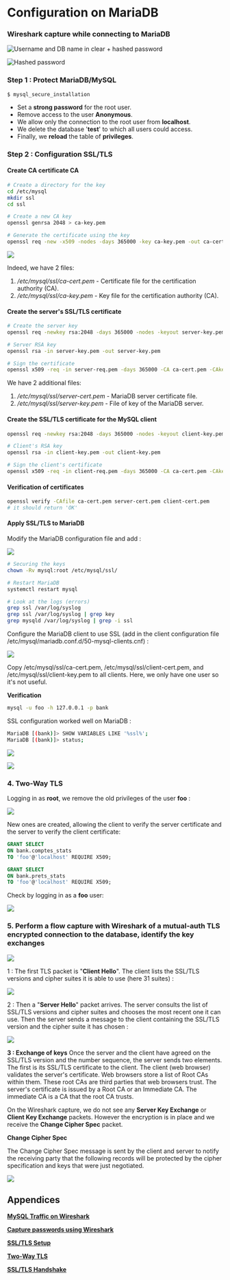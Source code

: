 # Configuration on MariaDB

### Wireshark capture while connecting to MariaDB

![Username and DB name in clear + hashed password](<../../.gitbook/assets/image (106).png>)

![Hashed password ](<../../.gitbook/assets/image (49).png>)

### Step 1 : Protect MariaDB/MySQL

```shell
$ mysql_secure_installation
```

* Set a **strong password** for the root user.
* Remove access to the user **Anonymous**.
* We allow only the connection to the root user from **localhost**.
* We delete the database '**test**' to which all users could access.
* Finally, we **reload** the table of **privileges**.

### Step 2 : Configuration SSL/TLS

#### Create CA certificate CA

```bash
# Create a directory for the key 
cd /etc/mysql
mkdir ssl
cd ssl

# Create a new CA key
openssl genrsa 2048 > ca-key.pem

# Generate the certificate using the key
openssl req -new -x509 -nodes -days 365000 -key ca-key.pem -out ca-cert.pem
```

![](<../../.gitbook/assets/image (90).png>)

Indeed, we have 2 files:

1. _/etc/mysql/ssl/ca-cert.pem_ - Certificate file for the certification authority (CA).
2. _/etc/mysql/ssl/ca-key.pem_ - Key file for the certification authority (CA).

#### Create the server's SSL/TLS certificate

```bash
# Create the server key
openssl req -newkey rsa:2048 -days 365000 -nodes -keyout server-key.pem -out server-req.pem
```

```bash
# Server RSA key
openssl rsa -in server-key.pem -out server-key.pem

# Sign the certificate
openssl x509 -req -in server-req.pem -days 365000 -CA ca-cert.pem -CAkey ca-key.pem -set_serial 01 -out server-cert.pem
```

We have 2 additional files:

1. _/etc/mysql/ssl/server-cert.pem_ - MariaDB server certificate file.
2. _/etc/mysql/ssl/server-key.pem_ - File of key of the MariaDB server.

#### Create the SSL/TLS certificate for the MySQL client

```bash
openssl req -newkey rsa:2048 -days 365000 -nodes -keyout client-key.pem -out client-req.pem
```

```bash
# Client's RSA key
openssl rsa -in client-key.pem -out client-key.pem

# Sign the client's certificate
openssl x509 -req -in client-req.pem -days 365000 -CA ca-cert.pem -CAkey ca-key.pem -set_serial 01 -out client-cert.pem
```

#### Verification of certificates

```bash
openssl verify -CAfile ca-cert.pem server-cert.pem client-cert.pem
# it should return 'OK'
```

#### Apply SSL/TLS to MariaDB

Modify the MariaDB configuration file and add :

![](<../../.gitbook/assets/image (31).png>)

```bash
# Securing the keys
chown -Rv mysql:root /etc/mysql/ssl/

# Restart MariaDB
systemctl restart mysql

# Look at the logs (errors)
grep ssl /var/log/syslog
grep ssl /var/log/syslog | grep key
grep mysqld /var/log/syslog | grep -i ssl

```

Configure the MariaDB client to use SSL (add in the client configuration file /etc/mysql/mariadb.conf.d/50-mysql-clients.cnf) :&#x20;

![](<../../.gitbook/assets/image (42).png>)

Copy /etc/mysql/ssl/ca-cert.pem, /etc/mysql/ssl/client-cert.pem, and /etc/mysql/ssl/client-key.pem to all clients. Here, we only have one user so it's not useful.

**Verification**

```bash
mysql -u foo -h 127.0.0.1 -p bank
```

SSL configuration worked well on MariaDB :

```bash
MariaDB [(bank)]> SHOW VARIABLES LIKE '%ssl%';
MariaDB [(bank)]> status;
```

![](<../../.gitbook/assets/image (19).png>)

![](<../../.gitbook/assets/image (47).png>)



### 4. Two-Way TLS

Logging in as **root**, we remove the old privileges of the user **foo** :

![](<../../.gitbook/assets/image (5).png>)

New ones are created, allowing the client to verify the server certificate and the server to verify the client certificate:

```sql
GRANT SELECT
ON bank.comptes_stats
TO 'foo'@'localhost' REQUIRE X509;

GRANT SELECT
ON bank.prets_stats
TO 'foo'@'localhost' REQUIRE X509;
```

Check by logging in as a **foo** user:

![](<../../.gitbook/assets/image (46).png>)

### 5. Perform a flow capture with Wireshark of a mutual-auth TLS encrypted connection to the database, identify the key exchanges&#x20;

![](<../../.gitbook/assets/image (44).png>)

1 : The first TLS packet is "**Client Hello**". The client lists the SSL/TLS versions and cipher suites it is able to use (here 31 suites) :

![](../../.gitbook/assets/image.png)

2 : Then a "**Server Hello**" packet arrives. The server consults the list of SSL/TLS versions and cipher suites and chooses the most recent one it can use. Then the server sends a message to the client containing the SSL/TLS version and the cipher suite it has chosen :&#x20;

![](<../../.gitbook/assets/image (140).png>)

**3 : Exchange of keys** Once the server and the client have agreed on the SSL/TLS version and the number sequence, the server sends two elements. The first is its SSL/TLS certificate to the client. The client (web browser) validates the server's certificate. Web browsers store a list of Root CAs within them. These root CAs are third parties that web browsers trust. The server's certificate is issued by a Root CA or an Immediate CA. The immediate CA is a CA that the root CA trusts.

On the Wireshark capture, we do not see any **Server Key Exchange** or **Client Key Exchange** packets. However the encryption is in place and we receive the **Change Cipher Spec** packet.

**Change Cipher Spec**

The Change Cipher Spec message is sent by the client and server to notify the receiving party that the following records will be protected by the cipher specification and keys that were just negotiated.

![](<../../.gitbook/assets/image (76).png>)

## Appendices

[**MySQL Traffic on Wireshark** ](https://stackoverflow.com/questions/48477121/wireshark-password-capture-of-mysql-traffic)

[**Capture passwords using Wireshark** ](https://www.infosecmatter.com/capture-passwords-using-wireshark/)

[**SSL/TLS Setup**](https://www.cyberciti.biz/faq/how-to-setup-mariadb-ssl-and-secure-connections-from-clients/)

[**Two-Way TLS**](https://mariadb.com/docs/clients/mariadb-connectors/connector-j/tls/)&#x20;

[**SSL/TLS Handshake**](https://www.linuxbabe.com/security/ssltls-handshake-process-explained-with-wireshark-screenshot)
